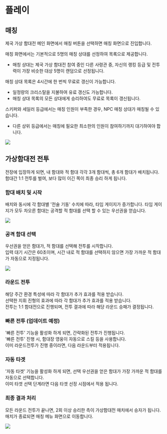 # 플레이


## 매칭

제국 가상 함대전 메인 화면에서 매칭 버튼을 선택하면 매칭 화면으로 진입합니다.<br>

매칭 화면에서는 기본적으로 5명의 매칭 상대를 선정하여 목록으로 제공합니다.
 - 매칭 상대는 제국 가상 함대전 참여 중인 다른 사령관 중, 자신의 랭킹 등급 및 전투력이 가장 비슷한 대상 5명이 랜덤으로 선정됩니다.<br>

매칭 상대 목록은 4시간에 한 번씩 무료로 갱신이 가능합니다.
 - 일정량의 크리스탈을 지불하여 유료 갱신도 가능합니다.
 - 매칭 상대 목록의 모든 상대에게 승리하여도 무료로 목록이 갱신됩니다.<br>

스키퍼와 세일러 등급에서는 매칭 인원이 부족한 경우, NPC 매칭 상대가 매칭될 수 있습니다.
 - 다른 상위 등급에서는 매칭에 필요한 최소한의 인원이 참여하기까지 대기하여야 합니다.<br>
 
![](https://astrokings.s3.ap-northeast-2.amazonaws.com/html/img/help/1500_06.jpg)


## 가상함대전 전투

전장에 입장하게 되면, 내 함대와 적 함대 각각 3개 함대씩, 총 6개 함대가 배치됩니다. <br>
함대간 1:1 전투를 벌여, 보다 많이 이긴 쪽이 최종 승리 하게 됩니다. <br>

### 함대 배치 및 시작
   배치와 동시에 각 함대별 '전술 기동' 수치에 따라, 타임 게이지가 증가합니다. 
   타임 게이지가 모두 차오른 함대는 공격할 적 함대를 선택 할 수 있는 우선권을 얻습니다.<br>
   
![](https://astrokings.s3.ap-northeast-2.amazonaws.com/html/img/help/1500_07.jpg)

### 공격 함대 선택
   우선권을 얻은 함대가, 적 함대를 선택해 전투를 시작합니다. <br>
   입력 대기 시간은 60초이며, 시간 내로 적 함대를 선택하지 않으면 가장 가까운 적 함대가 자동으로 지정됩니다. <br>

![](https://astrokings.s3.ap-northeast-2.amazonaws.com/html/img/help/1500_08.jpg)

### 라운드 전투
   해당 주간 환경 특성에 따라 각 함대가 추가 효과를 적용 받습니다.<br>
   선택한 지휘 진형의 효과에 따라 각 함대가 추가 효과를 적용 받습니다.<br>
   전투는 1:1 함대전으로 진행되며, 전투 결과에 따라 해당 라운드 승패가 결정됩니다. <br>

### 빠른 전투 (업데이트 예정)
   '빠른 전투' 기능을 활성화 하게 되면, 간략화된 전투가 진행됩니다. <br>
   '빠른 전투' 진행 시, 함대장 영웅이 자동으로 스킬 등을 사용합니다. <br>
   이미 라운드전투가 진행 중이라면, 다음 라운드부터 적용됩니다. <br>

### 자동 타겟
   '자동 타겟' 기능을 활성화 하게 되면, 선택 우선권을 얻은 함대가 가장 가까운 적 함대를 자동으로 선택합니다. <br>
   이미 타겟 선택 단계라면 다음 타겟 선정 시점에서 적용 됩니다. <br>

### 최종 결과 처리
   모든 라운드 전투가 끝나면, 2회 이상 승리한 측이 가상함대전 매치에서 승자가 됩니다. <br>
   매치가 종료되면 매칭 메뉴 화면으로 이동합니다. <br>

![](https://astrokings.s3.ap-northeast-2.amazonaws.com/html/img/help/1500_09.jpg)